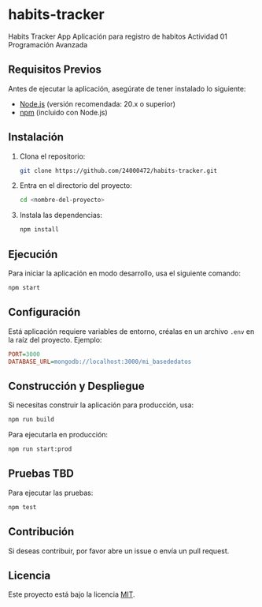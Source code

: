 # habits-tracker
Habits Tracker App
Aplicación para registro de habitos
Actividad 01 Programación Avanzada

## Requisitos Previos

Antes de ejecutar la aplicación, asegúrate de tener instalado lo siguiente:

- [Node.js](https://nodejs.org/) (versión recomendada: 20.x o superior)
- [npm](https://www.npmjs.com/) (incluido con Node.js)

## Instalación

1. Clona el repositorio:

   ```sh
   git clone https://github.com/24000472/habits-tracker.git
   ```

2. Entra en el directorio del proyecto:

   ```sh
   cd <nombre-del-proyecto>
   ```

3. Instala las dependencias:

   ```sh
   npm install
   ```

## Ejecución

Para iniciar la aplicación en modo desarrollo, usa el siguiente comando:

```sh
npm start
```

## Configuración

Está aplicación requiere variables de entorno, créalas en un archivo `.env` en la raíz del proyecto. Ejemplo:

```ini
PORT=3000
DATABASE_URL=mongodb://localhost:3000/mi_basededatos
```

## Construcción y Despliegue

Si necesitas construir la aplicación para producción, usa:

```sh
npm run build
```

Para ejecutarla en producción:

```sh
npm run start:prod
```

## Pruebas TBD

Para ejecutar las pruebas:

```sh
npm test
```

## Contribución

Si deseas contribuir, por favor abre un issue o envía un pull request.

## Licencia

Este proyecto está bajo la licencia [MIT](LICENSE).

